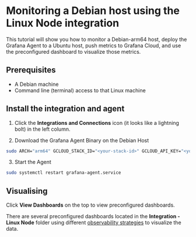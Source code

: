 # Monitoring a Debian host using the Linux Node integration

This tutorial will show you how to monitor a Debian-arm64 host, deploy the Grafana Agent to a Ubuntu host, push metrics to Grafana Cloud, and use the preconfigured dashboard to visualize those metrics.

## Prerequisites

- A Debian machine
- Command line (terminal) access to that Linux machine

## Install the integration and agent

1. Click the **Integrations and Connections** icon (it looks like a lightning bolt) in the left column.

2. Download the Grafana Agent Binary on the Debian Host

```bash
sudo ARCH="arm64" GCLOUD_STACK_ID="<your-stack-id>" GCLOUD_API_KEY="<your-api-key>" GCLOUD_API_URL="<your-url>" /bin/sh -c "$(curl -fsSL https://raw.githubusercontent.com/grafana/agent/release/production/grafanacloud-install.sh)"
```

3. Start the Agent

```bash
sudo systemctl restart grafana-agent.service
```

## Visualising

Click **View Dashboards** on the top to view preconfigured dashboards.

There are several preconfigured dashboards located in the **Integration - Linux Node** folder using different [observability strategies](https://grafana.com/docs/grafana/latest/dashboards/build-dashboards/best-practices/#common-observability-strategies) to visualize the data. 
